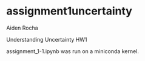 # assignment1uncertainty
Aiden Rocha

Understanding Uncertainty HW1

assignment_1-1.ipynb was run on a miniconda kernel.

